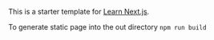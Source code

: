 This is a starter template for [Learn Next.js](https://nextjs.org/learn).

To generate static page into the out directory
`npm run build`
